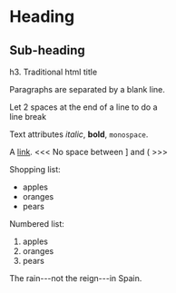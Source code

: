 Heading
=======
 
Sub-heading
-----------
 
h3. Traditional html title
 
Paragraphs are separated
by a blank line.
 
Let 2 spaces at the end of a line to do a  
line break
 
Text attributes *italic*,
**bold**, `monospace`.
 
A [link](http://example.com).
<<<   No space between ] and (  >>>
 
Shopping list:
 
  * apples
  * oranges
  * pears
 
Numbered list:
 
  1. apples
  2. oranges
  3. pears
 
The rain---not the reign---in
Spain.
